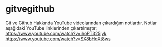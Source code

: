 # gitvegithub
Git ve Github Hakkında YouTube videolarından çıkardığım notlardır.
Notlar aşağıdaki YouTube linklerinden çıkartılmıştır;
https://www.youtube.com/watch?v=ihoPT325jyk
https://www.youtube.com/watch?v=SX8bHqXt8ws
